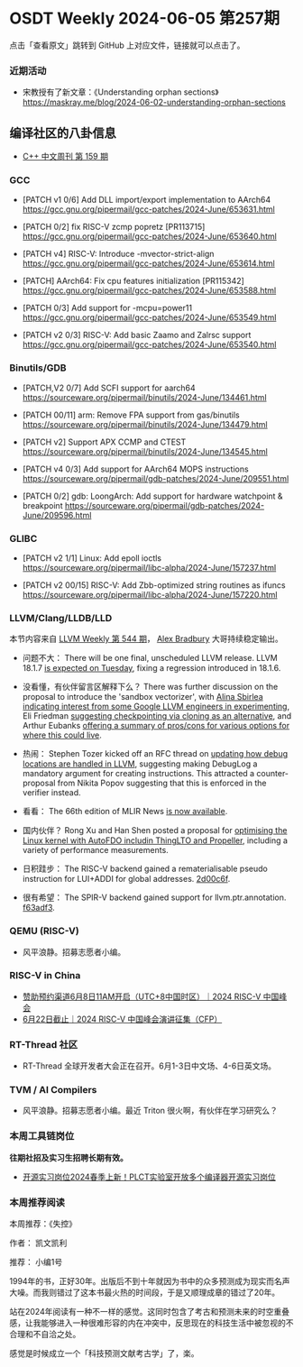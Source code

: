 # OSDT Weekly 2024-06-05 第257期

点击「查看原文」跳转到 GitHub 上对应文件，链接就可以点击了。

### 近期活动

- 宋教授有了新文章：《Understanding orphan sections》
  https://maskray.me/blog/2024-06-02-understanding-orphan-sections

## 编译社区的八卦信息

- [C++ 中文周刊 第 159 期](https://mp.weixin.qq.com/s/4a1pFYdiqGSlNiDzK59IWg)

### GCC


- [PATCH v1 0/6] Add DLL import/export implementation to AArch64
  https://gcc.gnu.org/pipermail/gcc-patches/2024-June/653631.html

- [PATCH 0/2] fix RISC-V zcmp popretz [PR113715]
  https://gcc.gnu.org/pipermail/gcc-patches/2024-June/653640.html

- [PATCH v4] RISC-V: Introduce -mvector-strict-align
  https://gcc.gnu.org/pipermail/gcc-patches/2024-June/653614.html

- [PATCH] AArch64: Fix cpu features initialization [PR115342]
  https://gcc.gnu.org/pipermail/gcc-patches/2024-June/653588.html

- [PATCH 0/3] Add support for -mcpu=power11
  https://gcc.gnu.org/pipermail/gcc-patches/2024-June/653549.html

- [PATCH v2 0/3] RISC-V: Add basic Zaamo and Zalrsc support
  https://gcc.gnu.org/pipermail/gcc-patches/2024-June/653540.html

### Binutils/GDB

- [PATCH,V2 0/7] Add SCFI support for aarch64
  https://sourceware.org/pipermail/binutils/2024-June/134461.html

- [PATCH 00/11] arm: Remove FPA support from gas/binutils
  https://sourceware.org/pipermail/binutils/2024-June/134479.html

- [PATCH v2] Support APX CCMP and CTEST
  https://sourceware.org/pipermail/binutils/2024-June/134545.html

- [PATCH v4 0/3] Add support for AArch64 MOPS instructions
  https://sourceware.org/pipermail/gdb-patches/2024-June/209551.html

- [PATCH 0/2] gdb: LoongArch: Add support for hardware watchpoint & breakpoint
  https://sourceware.org/pipermail/gdb-patches/2024-June/209596.html

### GLIBC

- [PATCH v2 1/1] Linux: Add epoll ioctls
  https://sourceware.org/pipermail/libc-alpha/2024-June/157237.html

- [PATCH v2 00/15] RISC-V: Add Zbb-optimized string routines as ifuncs
  https://sourceware.org/pipermail/libc-alpha/2024-June/157220.html

### LLVM/Clang/LLDB/LLD

本节内容来自 [LLVM Weekly 第 544 期](http://llvmweekly.org/issue/544)，
[Alex Bradbury](https://www.linkedin.com/in/alex-bradbury/) 大哥持续稳定输出。

* 问题不大： There will be one final, unscheduled LLVM release. LLVM 18.1.7 [is expected on Tuesday](https://discourse.llvm.org/t/llvm-18-1-7-release/79311), fixing a regression introduced in 18.1.6.

* 没看懂，有伙伴留言区解释下么？ There was further discussion on the proposal to introduce the 'sandbox vectorizer', with [Alina Sbirlea indicating interest from some Google LLVM engineers in experimenting](https://discourse.llvm.org/t/rfc-sandbox-vectorizer-an-experimental-modular-vectorizer/79059/13), Eli Friedman [suggesting checkpointing via cloning as an alternative](https://discourse.llvm.org/t/rfc-sandbox-vectorizer-an-experimental-modular-vectorizer/79059/16), and Arthur Eubanks [offering a summary of pros/cons for various options for where this could live](https://discourse.llvm.org/t/rfc-sandbox-vectorizer-an-experimental-modular-vectorizer/79059/18).

* 热闹： Stephen Tozer kicked off an RFC thread on [updating how debug locations are handled in LLVM](https://discourse.llvm.org/t/rfc-proposed-update-to-handling-debug-locations-in-llvm/79244), suggesting making DebugLog a mandatory argument for creating instructions.  This attracted a counter-proposal from Nikita Popov suggesting that this is enforced in the verifier instead.

* 看看： The 66th edition of MLIR News [is now available](https://discourse.llvm.org/t/mlir-news-66th-edition-27th-may-2024/79209).

* 国内伙伴？ Rong Xu and Han Shen posted a proposal for [optimising the Linux kernel with AutoFDO includin ThingLTO and Propeller](https://discourse.llvm.org/t/optimizing-the-linux-kernel-with-autofdo-including-thinlto-and-propeller/79108), including a variety of performance measurements.

* 日积跬步： The RISC-V backend gained a rematerialisable pseudo instruction for LUI+ADDI for global addresses.
  [2d00c6f](https://github.com/llvm/llvm-project/commit/2d00c6fe06b6).

* 很有希望： The SPIR-V backend gained support for llvm.ptr.annotation.
  [f63adf3](https://github.com/llvm/llvm-project/commit/f63adf3b5100).

### QEMU (RISC-V)

- 风平浪静。招募志愿者小编。

### RISC-V in China

- [赞助预约渠道6月8日11AM开启（UTC+8中国时区）｜2024 RISC-V 中国峰会](https://mp.weixin.qq.com/s/OCp0xUqCS6wyt075nLcW6Q)
- [6月22日截止｜2024 RISC-V 中国峰会演讲征集（CFP）](https://mp.weixin.qq.com/s/L1wz2Ibe5ERpz2Y-XGGkMQ)

### RT-Thread 社区

- RT-Thread 全球开发者大会正在召开。6月1-3日中文场、4-6日英文场。

### TVM / AI Compilers

- 风平浪静。招募志愿者小编。最近 Triton 很火啊，有伙伴在学习研究么？

### 本周工具链岗位

**往期社招及实习生招聘长期有效。**

- [开源实习岗位2024春季上新！PLCT实验室开放多个编译器开源实习岗位](https://mp.weixin.qq.com/s/D-l7hE2S-21NCAZsVqPzMA)

### 本周推荐阅读

本周推荐：《失控》

作者： 凯文凯利

推荐： 小编1号

1994年的书，正好30年。出版后不到十年就因为书中的众多预测成为现实而名声大噪。而我则错过了这本书最火热的时间段，于是又顺理成章的错过了20年。

站在2024年阅读有一种不一样的感觉。这同时包含了考古和预测未来的时空重叠感，让我能够进入一种很难形容的内在冲突中，反思现在的科技生活中被忽视的不合理和不自洽之处。

感觉是时候成立一个「科技预测文献考古学」了，楽。